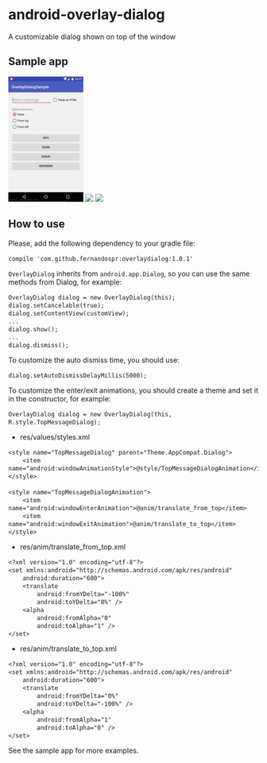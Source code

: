 # android-overlay-dialog
A customizable dialog shown on top of the window

## Sample app

<img src="screenshots/demo_none.gif" width="30%"/> <img src="screenshots/demo_from_top_or_left.gif" width="30%"/> <img src="screenshots/demo_html.gif" width="30%"/>

## How to use
Please, add the following dependency to your gradle file:
```
compile 'com.github.fernandospr:overlaydialog:1.0.1'
```

`OverlayDialog` inherits from `android.app.Dialog`, so you can use the same methods from Dialog, for example:
```
OverlayDialog dialog = new OverlayDialog(this);
dialog.setCancelable(true);
dialog.setContentView(customView);
...
dialog.show();
...
dialog.dismiss();
```

To customize the auto dismiss time, you should use:
```
dialog.setAutoDismissDelayMillis(5000);
```

To customize the enter/exit animations, you should create a theme and set it in the constructor, for example:
```
OverlayDialog dialog = new OverlayDialog(this, R.style.TopMessageDialog);
```

* res/values/styles.xml
```
<style name="TopMessageDialog" parent="Theme.AppCompat.Dialog">
    <item name="android:windowAnimationStyle">@style/TopMessageDialogAnimation</item>
</style>

<style name="TopMessageDialogAnimation">
    <item name="android:windowEnterAnimation">@anim/translate_from_top</item>
    <item name="android:windowExitAnimation">@anim/translate_to_top</item>
</style>
```

* res/anim/translate_from_top.xml
```
<?xml version="1.0" encoding="utf-8"?>
<set xmlns:android="http://schemas.android.com/apk/res/android"
    android:duration="600">
    <translate
        android:fromYDelta="-100%"
        android:toYDelta="0%" />
    <alpha
        android:fromAlpha="0"
        android:toAlpha="1" />
</set>
```

* res/anim/translate_to_top.xml
```
<?xml version="1.0" encoding="utf-8"?>
<set xmlns:android="http://schemas.android.com/apk/res/android"
    android:duration="600">
    <translate
        android:fromYDelta="0%"
        android:toYDelta="-100%" />
    <alpha
        android:fromAlpha="1"
        android:toAlpha="0" />
</set>
```

See the sample app for more examples.
